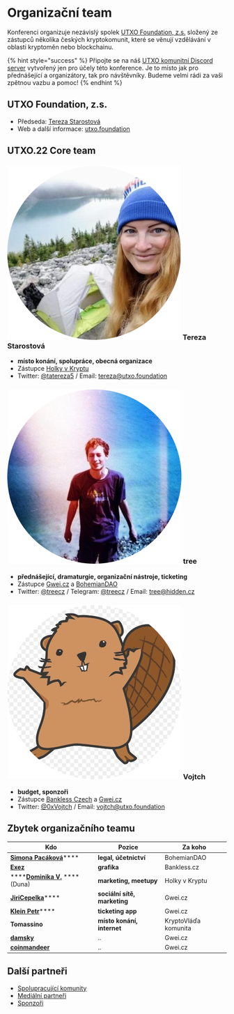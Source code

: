 # Organizační team

Konferenci organizuje nezávislý spolek [UTXO Foundation, z.s.](./#utxo-foundation-z.s.) složený ze zástupců několika českých kryptokomunit, které se věnují vzdělávání v oblasti kryptoměn nebo blockchainu.

{% hint style="success" %}
Připojte se na náš [UTXO komunitní Discord server](https://discord.gg/5k9dEtVhnv) vytvořený jen pro účely této konference. Je to místo jak pro přednášející a organizátory, tak pro návštěvníky. Budeme velmi rádi za vaši zpětnou vazbu a pomoc!
{% endhint %}

## **UTXO Foundation, z.s.**

* Předseda: [Tereza Starostová](./#tereza-starostova)
* Web a další informace: [utxo.foundation](http://utxo.foundation)

## UTXO.22 Core team

### <img src="../.gitbook/assets/tereza-circle.png" alt="" data-size="line"> Tereza Starostová

* **místo konání, spolupráce, obecná organizace**
* Zástupce [Holky v Kryptu](https://holkyvkryptu.cz)
* Twitter: [@tatereza5](https://twitter.com/tatereza5) / Email: [tereza@utxo.foundation](mailto:tereza@utxo.foundation)

### <img src="../.gitbook/assets/tree-circle.png" alt="" data-size="line"> tree

* **přednášející, dramaturgie, organizační nástroje, ticketing**
* Zástupce [Gwei.cz](http://gwei.cz) a [BohemianDAO](http://bohemiandao.cz)
* Twitter: [@treecz](https://twitter.com/treecz) / Telegram: [@treecz](https://t.me/treecz) / Email: [tree@hidden.cz](mailto:tree@hidden.cz)

### <img src="../.gitbook/assets/vojtch-circle.png" alt="" data-size="line"> Vojtch

* **budget, sponzoři**
* Zástupce [Bankless Czech](https://bankless.cz) a [Gwei.cz](http://gwei.cz)
* Twitter: [@0xVojtch](https://twitter.com/0xvojtch) / Email: [vojtch@utxo.foundation](mailto:vojtch@utxo.foundation)

## Zbytek organizačního teamu

| Kdo                                                               | Pozice                       | Za koho              |
| ----------------------------------------------------------------- | ---------------------------- | -------------------- |
| [**Simona Pacáková**](https://twitter.com/SPacakova)****          | **legal, účetnictví**        | BohemianDAO          |
| ****[**Exez**](https://twitter.com/OndraPulc)****                 | **grafika**                  | Bankless.cz          |
| ****[**Dominika V.**](https://twitter.com/DominikaV5) **** (Duna) | **marketing, meetupy**       | Holky v Kryptu       |
| [**JiriCepelka**](https://twitter.com/JiriCepelka)****            | **sociální sítě, marketing** | Gwei.cz              |
| [**Klein Petr**](https://twitter.com/kleinpetr\_com)****          | **ticketing app**            | Gwei.cz              |
| **Tomassino**                                                     | **místo konání, internet**   | KryptoVláďa komunita |
| ****[**damsky**](https://twitter.com/CryptoDamSky)****            | ..                           | Gwei.cz              |
| ****[**coinmandeer**](https://twitter.com/KeenOfCoin)****         | ..                           | Gwei.cz              |

## Další partneři

* [Spolupracující komunity](../partneri.md#spolupracujici-komunity)
* [Mediální partneři](../partneri.md#medialni-partneri)
* [Sponzoři](../sponzori.md)
